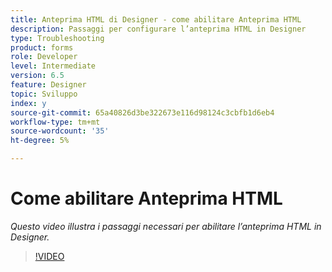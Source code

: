 ```yaml
---
title: Anteprima HTML di Designer - come abilitare Anteprima HTML
description: Passaggi per configurare l’anteprima HTML in Designer
type: Troubleshooting
product: forms
role: Developer
level: Intermediate
version: 6.5
feature: Designer
topic: Sviluppo
index: y
source-git-commit: 65a40826d3be322673e116d98124c3cbfb1d6eb4
workflow-type: tm+mt
source-wordcount: '35'
ht-degree: 5%

---
```


# Come abilitare Anteprima HTML

*Questo video illustra i passaggi necessari per abilitare l’anteprima HTML in Designer.*

>[!VIDEO](https://video.tv.adobe.com/v/335498?quality=9&learn=on)

